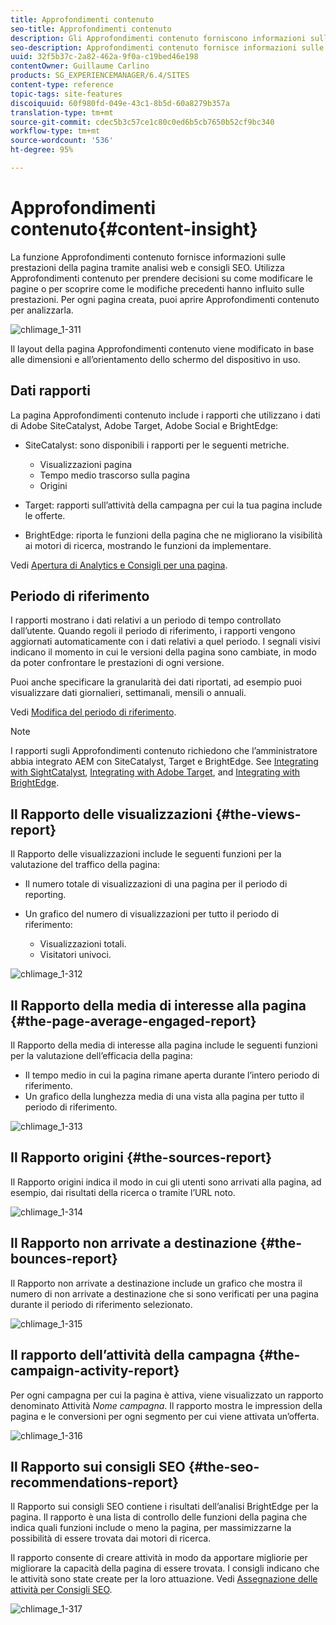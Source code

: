 ```yaml
---
title: Approfondimenti contenuto
seo-title: Approfondimenti contenuto
description: Gli Approfondimenti contenuto forniscono informazioni sulle prestazioni della pagina mediante l’analisi del web e dei consigli SEO
seo-description: Approfondimenti contenuto fornisce informazioni sulle prestazioni delle pagine utilizzando l'analisi Web e la raccomandazione SEO
uuid: 32f5b37c-2a82-462a-9f0a-c19bed46e198
contentOwner: Guillaume Carlino
products: SG_EXPERIENCEMANAGER/6.4/SITES
content-type: reference
topic-tags: site-features
discoiquuid: 60f980fd-049e-43c1-8b5d-60a8279b357a
translation-type: tm+mt
source-git-commit: cdec5b3c57ce1c80c0ed6b5cb7650b52cf9bc340
workflow-type: tm+mt
source-wordcount: '536'
ht-degree: 95%

---
```



# Approfondimenti contenuto{#content-insight}

La funzione Approfondimenti contenuto fornisce informazioni sulle prestazioni della pagina tramite analisi web e consigli SEO. Utilizza Approfondimenti contenuto per prendere decisioni su come modificare le pagine o per scoprire come le modifiche precedenti hanno influito sulle prestazioni. Per ogni pagina creata, puoi aprire Approfondimenti contenuto per analizzarla.

![chlimage_1-311](assets/chlimage_1-311.png)

Il layout della pagina Approfondimenti contenuto viene modificato in base alle dimensioni e all’orientamento dello schermo del dispositivo in uso.

## Dati rapporti

La pagina Approfondimenti contenuto include i rapporti che utilizzano i dati di Adobe SiteCatalyst, Adobe Target, Adobe Social e BrightEdge:

* SiteCatalyst: sono disponibili i rapporti per le seguenti metriche.

   * Visualizzazioni pagina
   * Tempo medio trascorso sulla pagina
   * Origini

* Target: rapporti sull’attività della campagna per cui la tua pagina include le offerte.
* BrightEdge: riporta le funzioni della pagina che ne migliorano la visibilità ai motori di ricerca, mostrando le funzioni da implementare.

Vedi [Apertura di Analytics e Consigli per una pagina](/help/sites-authoring/ci-analyze.md#opening-analytics-and-recommendations-for-a-page).

## Periodo di riferimento

I rapporti mostrano i dati relativi a un periodo di tempo controllato dall’utente. Quando regoli il periodo di riferimento, i rapporti vengono aggiornati automaticamente con i dati relativi a quel periodo. I segnali visivi indicano il momento in cui le versioni della pagina sono cambiate, in modo da poter confrontare le prestazioni di ogni versione.

Puoi anche specificare la granularità dei dati riportati, ad esempio puoi visualizzare dati giornalieri, settimanali, mensili o annuali.

Vedi [Modifica del periodo di riferimento](/help/sites-authoring/ci-analyze.md#changing-the-reporting-period).

>[!NOTE]
>
>I rapporti sugli Approfondimenti contenuto richiedono che l’amministratore abbia integrato AEM con SiteCatalyst, Target e BrightEdge. See [Integrating with SightCatalyst](/help/sites-administering/adobeanalytics.md), [Integrating with Adobe Target](/help/sites-administering/target.md), and [Integrating with BrightEdge](/help/sites-administering/brightedge.md).

## Il Rapporto delle visualizzazioni {#the-views-report}

Il Rapporto delle visualizzazioni include le seguenti funzioni per la valutazione del traffico della pagina:

* Il numero totale di visualizzazioni di una pagina per il periodo di reporting.
* Un grafico del numero di visualizzazioni per tutto il periodo di riferimento:

   * Visualizzazioni totali.
   * Visitatori univoci.

![chlimage_1-312](assets/chlimage_1-312.png)

## Il Rapporto della media di interesse alla pagina {#the-page-average-engaged-report}

Il Rapporto della media di interesse alla pagina include le seguenti funzioni per la valutazione dell’efficacia della pagina:

* Il tempo medio in cui la pagina rimane aperta durante l’intero periodo di riferimento.
* Un grafico della lunghezza media di una vista alla pagina per tutto il periodo di riferimento.

![chlimage_1-313](assets/chlimage_1-313.png)

## Il Rapporto origini {#the-sources-report}

Il Rapporto origini indica il modo in cui gli utenti sono arrivati alla pagina, ad esempio, dai risultati della ricerca o tramite l’URL noto.

![chlimage_1-314](assets/chlimage_1-314.png)

## Il Rapporto non arrivate a destinazione {#the-bounces-report}

Il Rapporto non arrivate a destinazione include un grafico che mostra il numero di non arrivate a destinazione che si sono verificati per una pagina durante il periodo di riferimento selezionato.

![chlimage_1-315](assets/chlimage_1-315.png)

## Il rapporto dell’attività della campagna {#the-campaign-activity-report}

Per ogni campagna per cui la pagina è attiva, viene visualizzato un rapporto denominato Attività *Nome campagna*. Il rapporto mostra le impression della pagina e le conversioni per ogni segmento per cui viene attivata un’offerta.

![chlimage_1-316](assets/chlimage_1-316.png)

## Il Rapporto sui consigli SEO {#the-seo-recommendations-report}

Il Rapporto sui consigli SEO contiene i risultati dell’analisi BrightEdge per la pagina. Il rapporto è una lista di controllo delle funzioni della pagina che indica quali funzioni include o meno la pagina, per massimizzarne la possibilità di essere trovata dai motori di ricerca.

Il rapporto consente di creare attività in modo da apportare migliorie per migliorare la capacità della pagina di essere trovata. I consigli indicano che le attività sono state create per la loro attuazione. Vedi [Assegnazione delle attività per Consigli SEO](/help/sites-authoring/ci-analyze.md#assigning-tasks-for-seo-recommendations).

![chlimage_1-317](assets/chlimage_1-317.png)

